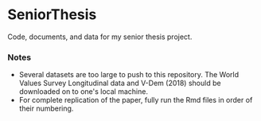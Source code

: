 # SeniorThesis
Code, documents, and data for my senior thesis project.

### Notes 
 - Several datasets are too large to push to this repository. The World Values Survey Longitudinal data and V-Dem (2018) should be downloaded on to one's local machine. 
 - For complete replication of the paper, fully run the Rmd files in order of their numbering. 
